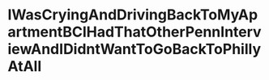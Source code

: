 # IWasCryingAndDrivingBackToMyApartmentBCIHadThatOtherPennInterviewAndIDidntWantToGoBackToPhillyAtAll